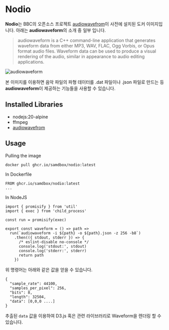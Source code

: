 # Nodio

**Nodio**는 BBC의 오픈소스 프로젝트 [audiowavefrom](https://github.com/bbc/audiowaveform)이 사전에 설치된 도커 이미지입니다. 아래는 **audiowaveform**의 소개 중 일부 입니다.

> audiowaveform is a C++ command-line application that generates waveform data from either MP3, WAV, FLAC, Ogg Vorbis, or Opus format audio files. Waveform data can be used to produce a visual rendering of the audio, similar in appearance to audio editing applications.

![audiowaveform](https://github.com/bbc/audiowaveform/blob/master/doc/example.png)

본 이미지를 이용하면 음악 파일의 파형 데이터를 .dat 파일이나 .json 파일로 만드는 등 **audiowaveform**이 제공하는 기능들을 사용할 수 있습니다. 

## Installed Libraries

* nodejs:20-alpine
* ffmpeg
* [audiowavefrom](https://github.com/bbc/audiowaveform)

## Usage

Pulling the image

```
docker pull ghcr.io/samdbox/nodio:latest
```

In Dockerfile

```
FROM ghcr.io/samdbox/nodio:latest
...
```

In NodeJS
```
import { promisify } from 'util'
import { exec } from 'child_process'

const run = promisify(exec)

export const waveform = () => path =>
  run(`audiowaveform -i ${path} -o ${path}.json -z 256 -b8`)
    .then(({ stdout, stderr }) => {
      /* eslint-disable no-console */
      console.log('stdout:', stdout)
      console.log('stderr:', stderr)
      return path
    })
```

위 명령어는 아래와 같은 값을 얻을 수 있습니다.

```
{
  "sample_rate": 44100,
  "samples_per_pixel": 256,
  "bits": 8,
  "length": 32504,
  "data": [0,0,0 ....]
}
```

추출된 `data` 값을 이용하여 D3.js 혹은 관련 라이브러리로 Waveform을 렌더링 할 수 있습니다.
